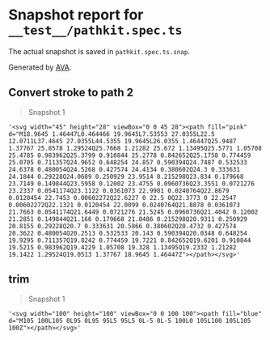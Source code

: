 # Snapshot report for `__test__/pathkit.spec.ts`

The actual snapshot is saved in `pathkit.spec.ts.snap`.

Generated by [AVA](https://avajs.dev).

## Convert stroke to path 2

> Snapshot 1

    '<svg width="45" height="28" viewBox="0 0 45 28"><path fill="pink" d="M18.9645 1.46447L0.464466 19.9645L7.53553 27.0355L22.5 12.0711L37.4645 27.0355L44.5355 19.9645L26.0355 1.46447Q25.9487 1.37767 25.8578 1.29524Q25.7668 1.21282 25.672 1.13495Q25.5771 1.05708 25.4785 0.983962Q25.3799 0.910844 25.2778 0.842652Q25.1758 0.774459 25.0705 0.711357Q24.9652 0.648254 24.857 0.590394Q24.7487 0.532533 24.6378 0.480054Q24.5268 0.427574 24.4134 0.380602Q24.3 0.333631 24.1844 0.29228Q24.0689 0.250929 23.9514 0.215298Q23.834 0.179668 23.7149 0.149844Q23.5958 0.12002 23.4755 0.0960736Q23.3551 0.0721276 23.2337 0.0541174Q23.1122 0.0361073 22.9901 0.0240764Q22.8679 0.0120454 22.7453 0.00602272Q22.6227 0 22.5 0Q22.3773 0 22.2547 0.00602272Q22.1321 0.0120454 22.0099 0.0240764Q21.8878 0.0361073 21.7663 0.0541174Q21.6449 0.0721276 21.5245 0.0960736Q21.4042 0.12002 21.2851 0.149844Q21.166 0.179668 21.0486 0.215298Q20.9311 0.250929 20.8155 0.29228Q20.7 0.333631 20.5866 0.380602Q20.4732 0.427574 20.3622 0.480054Q20.2513 0.532533 20.143 0.590394Q20.0348 0.648254 19.9295 0.711357Q19.8242 0.774459 19.7221 0.842652Q19.6201 0.910844 19.5215 0.983962Q19.4229 1.05708 19.328 1.13495Q19.2332 1.21282 19.1422 1.29524Q19.0513 1.37767 18.9645 1.46447Z"></path></svg>'

## trim

> Snapshot 1

    '<svg width="100" height="100" viewBox="0 0 100 100"><path fill="blue" d="M105 100L105 0L95 0L95 95L5 95L5 0L-5 0L-5 100L0 105L100 105L105 100Z"></path></svg>'
